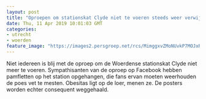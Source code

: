 ```yaml
---
layout: post
title: "Oproepen om stationskat Clyde niet te voeren steeds weer verwijderd"
date: Thu, 11 Apr 2019 10:01:03 GMT
categories: 
- utrecht 
- woerden 
feature_image: "https://images2.persgroep.net/rcs/MimggxvZMoNUvkP7MOJxRozCuTc/diocontent/145298738/_fitwidth/400/?appId=21791a8992982cd8da851550a453bd7f&quality=0.7"
---
```


Niet iedereen is blij met de oproep om de Woerdense stationskat Clyde niet meer te voeren. Sympathisanten van de oproep op Facebook hebben pamfletten op het station opgehangen, die fans ervan moeten weerhouden de poes vet te mesten. Obesitas ligt op de loer, menen ze. De posters worden echter consequent weggehaald.
